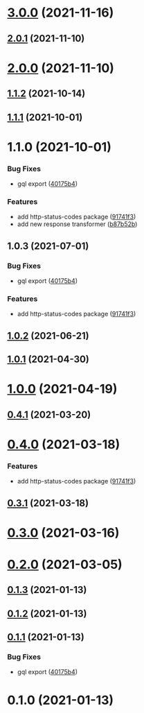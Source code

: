 # [3.0.0](https://github.com/alex-lit/vue-apollo-kit/compare/v2.0.1...v3.0.0) (2021-11-16)

## [2.0.1](https://github.com/alex-lit/vue-apollo-kit/compare/v2.0.0...v2.0.1) (2021-11-10)

# [2.0.0](https://github.com/alex-lit/vue-apollo-kit/compare/v1.1.2...v2.0.0) (2021-11-10)

## [1.1.2](https://github.com/alex-lit/vue-apollo-kit/compare/v1.1.1...v1.1.2) (2021-10-14)

## [1.1.1](https://github.com/alex-lit/vue-apollo-kit/compare/v1.1.0...v1.1.1) (2021-10-01)

# 1.1.0 (2021-10-01)

### Bug Fixes

- gql export
  ([40175b4](https://github.com/alex-lit/vue-apollo-kit/commit/40175b4ffd89c58ac552b6629099052c8321d446))

### Features

- add http-status-codes package
  ([91741f3](https://github.com/alex-lit/vue-apollo-kit/commit/91741f3da50faa0fd3b9dbc53c14d30f80106d70))
- add new response transformer
  ([b87b52b](https://github.com/alex-lit/vue-apollo-kit/commit/b87b52b7c65794607b6b8a7b58c729e9d2ee2c2c))

## 1.0.3 (2021-07-01)

### Bug Fixes

- gql export
  ([40175b4](https://github.com/alex-lit/vue-apollo-kit/commit/40175b4ffd89c58ac552b6629099052c8321d446))

### Features

- add http-status-codes package
  ([91741f3](https://github.com/alex-lit/vue-apollo-kit/commit/91741f3da50faa0fd3b9dbc53c14d30f80106d70))

## [1.0.2](https://github.com/alex-lit/vue-apollo-kit/compare/v1.0.1...v1.0.2) (2021-06-21)

## [1.0.1](https://github.com/alex-lit/vue-apollo-kit/compare/v1.0.0...v1.0.1) (2021-04-30)

# [1.0.0](https://github.com/alex-lit/vue-apollo-kit/compare/v0.4.1...v1.0.0) (2021-04-19)

## [0.4.1](https://github.com/alex-lit/vue-apollo-kit/compare/v0.4.0...v0.4.1) (2021-03-20)

# [0.4.0](https://github.com/alex-lit/vue-apollo-kit/compare/v0.3.1...v0.4.0) (2021-03-18)

### Features

- add http-status-codes package
  ([91741f3](https://github.com/alex-lit/vue-apollo-kit/commit/91741f3da50faa0fd3b9dbc53c14d30f80106d70))

## [0.3.1](https://github.com/alex-lit/vue-apollo-kit/compare/v0.3.0...v0.3.1) (2021-03-18)

# [0.3.0](https://github.com/alex-lit/vue-apollo-kit/compare/v0.2.0...v0.3.0) (2021-03-16)

# [0.2.0](https://github.com/alex-lit/vue-apollo-kit/compare/v0.1.3...v0.2.0) (2021-03-05)

## [0.1.3](https://github.com/alex-lit/vue-apollo-kit/compare/v0.1.2...v0.1.3) (2021-01-13)

## [0.1.2](https://github.com/alex-lit/vue-apollo-kit/compare/v0.1.0...v0.1.2) (2021-01-13)

## [0.1.1](https://github.com/alex-lit/vue-apollo-kit/compare/v0.1.0...v0.1.1) (2021-01-13)

### Bug Fixes

- gql export
  ([40175b4](https://github.com/alex-lit/vue-apollo-kit/commit/40175b4ffd89c58ac552b6629099052c8321d446))

# 0.1.0 (2021-01-13)
